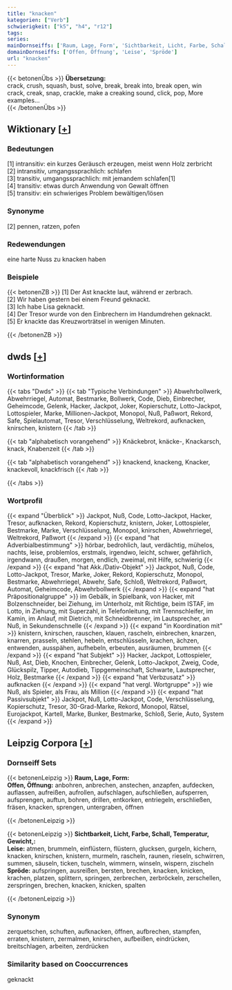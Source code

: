 ```yaml
---
title: "knacken"
kategorien: ["Verb"]
schwierigkeit: ["k5", "h4", "r12"]
tags:
series:
mainDornseiffs: ['Raum, Lage, Form', 'Sichtbarkeit, Licht, Farbe, Schall, Temperatur, Gewicht,']
domainDornseiffs: ['Offen, Öffnung', 'Leise', 'Spröde']
url: "knacken"
---
```


{{< betonenÜbs >}}
**Übersetzung:**  
crack, crush, squash, bust, solve, break, break into, break  open, win  
crack, creak, snap, crackle, make a creaking sound, click, pop, More examples...  
{{< /betonenÜbs >}}

## Wiktionary [[+](https://de.wiktionary.org/wiki/knacken)]

### Bedeutungen
[1] intransitiv: ein kurzes Geräusch erzeugen, meist wenn Holz zerbricht  
[2] intransitiv, umgangssprachlich: schlafen  
[3] transitiv, umgangssprachlich: mit jemandem schlafen[1]  
[4] transitiv: etwas durch Anwendung von Gewalt öffnen  
[5] transitiv: ein schwieriges Problem bewältigen/lösen  

### Synonyme
[2] pennen, ratzen, pofen  

### Redewendungen
eine harte Nuss zu knacken haben  

### Beispiele
{{< betonenZB >}}
[1] Der Ast knackte laut, während er zerbrach.  
[2] Wir haben gestern bei einem Freund geknackt.  
[3] Ich habe Lisa geknackt.  
[4] Der Tresor wurde von den Einbrechern im Handumdrehen geknackt.  
[5] Er knackte das Kreuzworträtsel in wenigen Minuten.  

{{< /betonenZB >}}


## dwds [[+](https://www.dwds.de/wb/knacken)]

### Wortinformation
{{< tabs "Dwds" >}}
{{< tab "Typische Verbindungen" >}}
Abwehrbollwerk, Abwehrriegel, Automat, Bestmarke, Bollwerk, Code, Dieb, Einbrecher, Geheimcode, Gelenk, Hacker, Jackpot, Joker, Kopierschutz, Lotto-Jackpot, Lottospieler, Marke, Millionen-Jackpot, Monopol, Nuß, Paßwort, Rekord, Safe, Spielautomat, Tresor, Verschlüsselung, Weltrekord, aufknacken, knirschen, knistern
{{< /tab >}}

{{< tab "alphabetisch vorangehend" >}}
Knäckebrot, knäcke-, Knackarsch, knack, Knabenzeit
{{< /tab >}}

{{< tab "alphabetisch vorangehend" >}}
knackend, knackeng, Knacker, knackevoll, knackfrisch
{{< /tab >}}

{{< /tabs >}}

### Wortprofil
{{< expand "Überblick" >}} Jackpot, Nuß, Code, Lotto-Jackpot, Hacker, Tresor, aufknacken, Rekord, Kopierschutz, knistern, Joker, Lottospieler, Bestmarke, Marke, Verschlüsselung, Monopol, knirschen, Abwehrriegel, Weltrekord, Paßwort {{< /expand >}}
{{< expand "hat Adverbialbestimmung" >}} hörbar, bedrohlich, laut, verdächtig, mühelos, nachts, leise, problemlos, erstmals, irgendwo, leicht, schwer, gefährlich, irgendwann, draußen, morgen, endlich, zweimal, mit Hilfe, schwierig {{< /expand >}}
{{< expand "hat Akk./Dativ-Objekt" >}} Jackpot, Nuß, Code, Lotto-Jackpot, Tresor, Marke, Joker, Rekord, Kopierschutz, Monopol, Bestmarke, Abwehrriegel, Abwehr, Safe, Schloß, Weltrekord, Paßwort, Automat, Geheimcode, Abwehrbollwerk {{< /expand >}}
{{< expand "hat Präpositionalgruppe" >}} im Gebälk, in Spielbank, von Hacker, mit Bolzenschneider, bei Ziehung, im Unterholz, mit Richtige, beim ISTAF, im Lotto, in Ziehung, mit Superzahl, in Telefonleitung, mit Trennschleifer, im Kamin, im Anlauf, mit Dietrich, mit Schneidbrenner, im Lautsprecher, an Nuß, in Sekundenschnelle {{< /expand >}}
{{< expand "in Koordination mit" >}} knistern, knirschen, rauschen, klauen, rascheln, einbrechen, knarzen, knarren, prasseln, stehlen, hebeln, entschlüsseln, krachen, ächzen, entwenden, ausspähen, aufhebeln, erbeuten, ausräumen, brummen {{< /expand >}}
{{< expand "hat Subjekt" >}} Hacker, Jackpot, Lottospieler, Nuß, Ast, Dieb, Knochen, Einbrecher, Gelenk, Lotto-Jackpot, Zweig, Code, Glückspilz, Tipper, Autodieb, Tippgemeinschaft, Schwarte, Lautsprecher, Holz, Bestmarke {{< /expand >}}
{{< expand "hat Verbzusatz" >}} aufknacken {{< /expand >}}
{{< expand "hat vergl. Wortgruppe" >}} wie Nuß, als Spieler, als Frau, als Million {{< /expand >}}
{{< expand "hat Passivsubjekt" >}} Jackpot, Nuß, Lotto-Jackpot, Code, Verschlüsselung, Kopierschutz, Tresor, 30-Grad-Marke, Rekord, Monopol, Rätsel, Eurojackpot, Kartell, Marke, Bunker, Bestmarke, Schloß, Serie, Auto, System {{< /expand >}}

## Leipzig Corpora [[+](https://corpora.uni-leipzig.de/en/res?word=knacken&corpusId=deu_newscrawl-public_2018)]

### Dornseiff Sets
{{< betonenLeipzig >}}
**Raum, Lage, Form:**  
**Offen, Öffnung:** anbohren, anbrechen, anstechen, anzapfen, aufdecken, auflassen, aufreißen, aufrollen, aufschlagen, aufschließen, aufsperren, aufsprengen, auftun, bohren, drillen, entkorken, entriegeln, erschließen, fräsen, knacken, sprengen, untergraben, öffnen  

{{< /betonenLeipzig >}}


{{< betonenLeipzig >}}
**Sichtbarkeit, Licht, Farbe, Schall, Temperatur, Gewicht,:**  
**Leise:** atmen, brummeln, einflüstern, flüstern, glucksen, gurgeln, kichern, knacken, knirschen, knistern, murmeln, rascheln, raunen, rieseln, schwirren, summen, säuseln, ticken, tuscheln, wimmern, winseln, wispern, zischeln  
**Spröde:** aufspringen, ausreißen, bersten, brechen, knacken, knicken, krachen, platzen, splittern, springen, zerbrechen, zerbröckeln, zerschellen, zerspringen, brechen, knacken, knicken, spalten  

{{< /betonenLeipzig >}}

### Synonym
zerquetschen, schuften, aufknacken, öffnen, aufbrechen, stampfen, erraten, knistern, zermalmen, knirschen, aufbeißen, eindrücken, breitschlagen, arbeiten, zerdrücken


### Similarity based on Cooccurrences
geknackt

